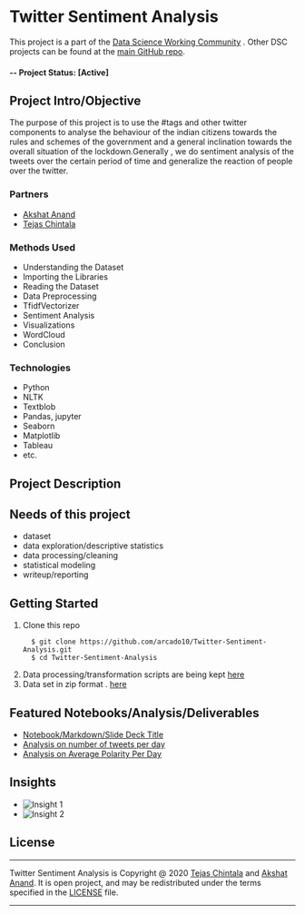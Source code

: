 # Twitter Sentiment Analysis
This project is a part of the [Data Science Working Community](https://dscommunity.in/) . Other DSC projects can be found at the [main GitHub repo](https://github.com/orgs/Data-Science-Community-SRM/dashboard).

#### -- Project Status: [Active]

## Project Intro/Objective
The purpose of this project is to use the #tags and other twitter components to analyse the behaviour of the indian citizens towards the rules and schemes of the government and a general inclination towards the overall situation of the lockdown.Generally , we do sentiment analysis of the tweets over the certain period of time and generalize the reaction of people over the twitter.

### Partners
* [Akshat Anand](https://github.com/cipheraxat)
* [Tejas Chintala](https://github.com/arcado10)

### Methods Used
* Understanding the Dataset
* Importing the Libraries
* Reading the Dataset
* Data Preprocessing
* TfidfVectorizer
* Sentiment Analysis
* Visualizations
* WordCloud
* Conclusion

### Technologies
* Python
* NLTK
* Textblob
* Pandas, jupyter
* Seaborn
* Matplotlib
* Tableau
* etc. 

## Project Description


## Needs of this project

- dataset
- data exploration/descriptive statistics
- data processing/cleaning
- statistical modeling
- writeup/reporting

## Getting Started

1. Clone this repo 
   ```
     $ git clone https://github.com/arcado10/Twitter-Sentiment-Analysis.git
     $ cd Twitter-Sentiment-Analysis
   ```
2. Data processing/transformation scripts are being kept [here](https://github.com/arcado10/Twitter-Sentiment-Analysis/blob/master/Covid-19%20Tweets%20(4).ipynb)
3. Data set in zip format . [here](https://github.com/arcado10/Twitter-Sentiment-Analysis/blob/master/Covid_Tweet_India.zip)

## Featured Notebooks/Analysis/Deliverables
* [Notebook/Markdown/Slide Deck Title](https://github.com/arcado10/Twitter-Sentiment-Analysis/blob/master/Covid-19%20Tweets%20(4).ipynb)
* [Analysis on number of tweets per day](https://github.com/arcado10/Twitter-Sentiment-Analysis/blob/master/covi1.png)
* [Analysis on Average Polarity Per Day](https://github.com/arcado10/Twitter-Sentiment-Analysis/blob/master/covi2.png)

## Insights
* ![Insight 1](https://github.com/arcado10/Twitter-Sentiment-Analysis/blob/master/covi1.png)
* ![Insight 2](https://github.com/arcado10/Twitter-Sentiment-Analysis/blob/master/covi2.png)

## License
-------

Twitter Sentiment Analysis is Copyright @ 2020 [Tejas Chintala](https://github.com/arcado10) and [Akshat Anand](https://github.com/cipheraxat). It is open
project, and may be redistributed under the terms specified in the
[LICENSE](https://github.com/arcado10/Twitter-Sentiment-Analysis/blob/master/LICENSE) file.


----------------
